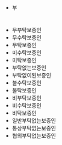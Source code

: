 - 부
#
- 무부탁보증인
- 무수탁보증인
- 무탁보증인
- 미수탁보증인
- 미탁보증인
- 부탁없는보증인
- 부탁없이된보증인
- 불수탁보증인
- 불탁보증인
- 비부탁보증인
- 비수탁보증인
- 비탁보증인
- 일반부탁없는보증인
- 통상부탁없는보증인
- 협의부탁없는보증인
  

